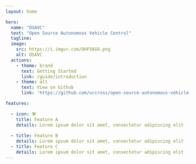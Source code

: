 ```yaml
---
layout: home

hero:
  name: "OSAVC"
  text: "Open Source Autonomous Vehicle Control"
  tagline:
  image:
    src: https://i.imgur.com/DHF56G9.png
    alt: OSAVC
  actions:
    - theme: brand
      text: Getting Started
      link: /guide/introduction
    - theme: alt
      text: View on Github
      link: 'https://github.com/uccross/open-source-autonomous-vehicle-controller'

features:

  - icon: 🛠️
    title: Feature A
    details: Lorem ipsum dolor sit amet, consectetur adipiscing elit
    
  - title: Feature B
    details: Lorem ipsum dolor sit amet, consectetur adipiscing elit
  - title: Feature C
    details: Lorem ipsum dolor sit amet, consectetur adipiscing elit
---
```

